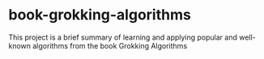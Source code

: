 # book-grokking-algorithms
This project is a brief summary of learning and applying popular and well-known algorithms from the book Grokking Algorithms
